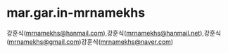 # mar.gar.in-mrnamekhs
강훈식(mrnamekhs@hanmail.com),강훈식(mrnamekhs@hanmail.net),강훈식(mrnamekhs@gmail.com)강훈식(mrnamekhs@naver.com)
